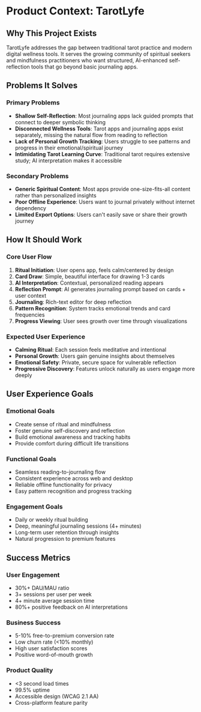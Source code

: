 # Product Context: TarotLyfe

## Why This Project Exists

TarotLyfe addresses the gap between traditional tarot practice and modern digital wellness tools. It serves the growing community of spiritual seekers and mindfulness practitioners who want structured, AI-enhanced self-reflection tools that go beyond basic journaling apps.

## Problems It Solves

### Primary Problems
- **Shallow Self-Reflection**: Most journaling apps lack guided prompts that connect to deeper symbolic thinking
- **Disconnected Wellness Tools**: Tarot apps and journaling apps exist separately, missing the natural flow from reading to reflection
- **Lack of Personal Growth Tracking**: Users struggle to see patterns and progress in their emotional/spiritual journey
- **Intimidating Tarot Learning Curve**: Traditional tarot requires extensive study; AI interpretation makes it accessible

### Secondary Problems
- **Generic Spiritual Content**: Most apps provide one-size-fits-all content rather than personalized insights
- **Poor Offline Experience**: Users want to journal privately without internet dependency
- **Limited Export Options**: Users can't easily save or share their growth journey

## How It Should Work

### Core User Flow
1. **Ritual Initiation**: User opens app, feels calm/centered by design
2. **Card Draw**: Simple, beautiful interface for drawing 1-3 cards
3. **AI Interpretation**: Contextual, personalized reading appears
4. **Reflection Prompt**: AI generates journaling prompt based on cards + user context
5. **Journaling**: Rich-text editor for deep reflection
6. **Pattern Recognition**: System tracks emotional trends and card frequencies
7. **Progress Viewing**: User sees growth over time through visualizations

### Expected User Experience
- **Calming Ritual**: Each session feels meditative and intentional
- **Personal Growth**: Users gain genuine insights about themselves
- **Emotional Safety**: Private, secure space for vulnerable reflection
- **Progressive Discovery**: Features unlock naturally as users engage more deeply

## User Experience Goals

### Emotional Goals
- Create sense of ritual and mindfulness
- Foster genuine self-discovery and reflection
- Build emotional awareness and tracking habits
- Provide comfort during difficult life transitions

### Functional Goals
- Seamless reading-to-journaling flow
- Consistent experience across web and desktop
- Reliable offline functionality for privacy
- Easy pattern recognition and progress tracking

### Engagement Goals
- Daily or weekly ritual building
- Deep, meaningful journaling sessions (4+ minutes)
- Long-term user retention through insights
- Natural progression to premium features

## Success Metrics

### User Engagement
- 30%+ DAU/MAU ratio
- 3+ sessions per user per week
- 4+ minute average session time
- 80%+ positive feedback on AI interpretations

### Business Success
- 5-10% free-to-premium conversion rate
- Low churn rate (<10% monthly)
- High user satisfaction scores
- Positive word-of-mouth growth

### Product Quality
- <3 second load times
- 99.5% uptime
- Accessible design (WCAG 2.1 AA)
- Cross-platform feature parity
